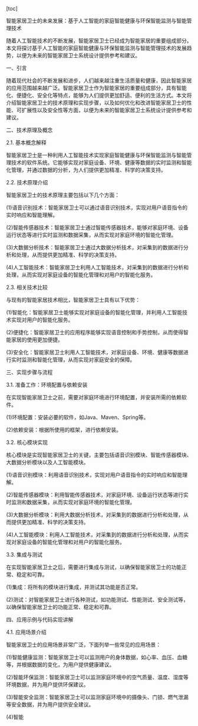 
[toc]                    
                
                
智能家居卫士的未来发展：基于人工智能的家庭智能健康与环保智能监测与智能管理技术

随着人工智能技术的不断发展，智能家居卫士已经成为智能家居的重要组成部分。本文将探讨基于人工智能的家庭智能健康与环保智能监测与智能管理技术的发展趋势，以便为未来的智能家居卫士系统设计提供参考和建议。

一、引言

随着现代社会的不断发展和进步，人们越来越注重生活质量和健康，因此智能家居的应用范围越来越广泛。智能家居卫士作为智能家居的重要组成部分，具有智能化、便捷化、安全化等特点，能够为人们提供更加舒适、便利的生活方式。本文将介绍智能家居卫士的技术原理和实现步骤，以及如何优化和改进智能家居卫士的性能、可扩展性以及安全性等方面，以便为未来的智能家居卫士系统设计提供参考和建议。

二、技术原理及概念

2.1. 基本概念解释

智能家居卫士是一种利用人工智能技术实现家庭智能健康与环保智能监测与智能管理技术的软件系统。它能够实现对家庭设备、环境、健康等数据的实时监测和智能化管理，并通过数据的分析，为人们提供更加精准、科学的决策支持。

2.2. 技术原理介绍

智能家居卫士的技术原理主要包括以下几个方面：

(1)语音识别技术：智能家居卫士可以通过语音识别技术，实现对用户语音指令的实时响应和智能理解。

(2)智能传感器技术：智能家居卫士通过智能传感器技术，能够对家庭环境、设备运行状态等进行实时监测和数据采集，从而实现对家庭环境的智能化管理。

(3)大数据分析技术：智能家居卫士通过大数据分析技术，对采集到的数据进行分析和处理，从而提供更加精准、科学的决策支持。

(4)人工智能技术：智能家居卫士利用人工智能技术，对采集到的数据进行分析和处理，从而实现对家庭设备的智能化管理和对用户的智能化服务。

2.3. 相关技术比较

与现有的智能家居技术相比，智能家居卫士具有以下优势：

(1)智能化：智能家居卫士能够实现对家庭设备的智能化管理，并利用人工智能技术实现对用户的智能化服务。

(2)便捷化：智能家居卫士的应用程序能够实现语音控制和手势控制，从而使得智能家居的使用更加便捷。

(3)安全化：智能家居卫士利用人工智能技术，对家庭设备、环境、健康等数据进行实时监测和智能化管理，从而实现对家庭安全的保障。

三、实现步骤与流程

3.1. 准备工作：环境配置与依赖安装

在实现智能家居卫士之前，需要对家庭环境进行环境配置，并安装所需的依赖软件。

(1)环境配置：安装必要的软件，如Java、Maven、Spring等。

(2)依赖安装：根据所使用的框架，进行依赖安装。

3.2. 核心模块实现

核心模块是实现智能家居卫士的关键，主要包括语音识别模块、智能传感器模块、大数据分析模块以及人工智能模块。

(1)语音识别模块：利用语音识别技术，实现对用户语音指令的实时响应和智能理解。

(2)智能传感器模块：利用智能传感器技术，对家庭环境、设备运行状态等进行实时监测和数据采集，从而实现对家庭环境的智能化管理。

(3)大数据分析模块：利用大数据分析技术，对采集到的数据进行分析和处理，从而提供更加精准、科学的决策支持。

(4)人工智能模块：利用人工智能技术，对采集到的数据进行分析和处理，从而实现对家庭设备的智能化管理和对用户的智能化服务。

3.3. 集成与测试

在实现智能家居卫士之后，需要进行集成与测试，以确保智能家居卫士的功能正常、稳定和可靠。

(1)集成：将所有的模块进行集成，并测试其功能是否正常。

(2)测试：对智能家居卫士进行各种测试，如功能测试、性能测试、安全测试等，以确保智能家居卫士的功能正常、稳定和可靠。

四、应用示例与代码实现讲解

4.1. 应用场景介绍

智能家居卫士的应用场景非常广泛，下面列举一些常见的应用场景：

(1)智能健康监测：智能家居卫士可以监测用户的身体数据，如心率、血压、血糖等，并根据数据的变化，为用户提供健康建议。

(2)智能环保监测：智能家居卫士可以监测家庭环境中的空气质量、温度、湿度等环境数据，并为用户提供环保建议。

(3)智能安全监测：智能家居卫士可以监测家庭环境中的摄像头、门锁、燃气泄漏等安全数据，并为用户提供安全建议。

(4)智能

